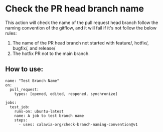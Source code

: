 # Check the PR head branch name

This action will check the name of the pull request head branch follow the naming convention of the gitflow, and it will fail if it's not follow the below rules:
1. The name of the PR head branch not started with feature/, hotfix/, bugfix/, and release/
2. The hotfix PR not to the main branch.
## How to use:
```
name: "Test Branch Name"
on:
  pull_request:
    types: [opened, edited, reopened, synchronize]
  
jobs:
  test_job:
    runs-on: ubuntu-latest
    name: A job to test branch name
    steps:
      - uses: calavia-org/check-branch-naming-convention@v1
```